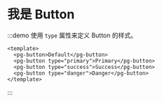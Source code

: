 # 我是 Button

:::demo 使用 `type` 属性来定义 Button 的样式。

```vue
<template>
  <pg-button>Default</pg-button>
  <pg-button type="primary">Primary</pg-button>
  <pg-button type="success">Success</pg-button>
  <pg-button type="danger">Danger</pg-button>
</template>
```

:::
